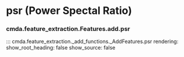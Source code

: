 # psr (Power Spectal Ratio)

### cmda.feature_extraction.Features.add.psr
::: cmda.feature_extraction._add_functions._AddFeatures.psr
    rendering:
      show_root_heading: false
      show_source: false